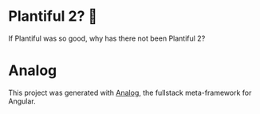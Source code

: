 # Plantiful 2? 🌱

If Plantiful was so good, why has there not been Plantiful 2?

# Analog

This project was generated with [Analog](https://analogjs.org), the fullstack meta-framework for Angular.
